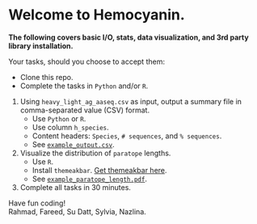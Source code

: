 # Welcome to Hemocyanin.


**The following covers basic I/O, stats, data visualization, and 3rd party library installation.**

Your tasks, should you choose to accept them:

* Clone this repo.
* Complete the tasks in ```Python``` and/or ```R```.
1. Using ```heavy_light_ag_aaseq.csv``` as input, output a summary file in comma-separated value (CSV) format.
	* Use ```Python``` or ```R```.
	* Use column ```h_species```.
	* Content headers: ```Species```, ```# sequences```, and ```% sequences```. 
	* See [```example_output.csv```](example_output.csv).
2. Visualize the distribution of ```paratope``` lengths.
	* Use ```R```.
	* Install ```themeakbar```. [Get themeakbar here](https://github.com/fibonaccirabbits/themeakbar/tree/master/gallery). 
	* See [```example_paratope_length.pdf```](example_paratope_length.pdf).
3. Complete all tasks in 30 minutes.

Have fun coding!\
Rahmad, Fareed, Su Datt, Sylvia, Nazlina.

